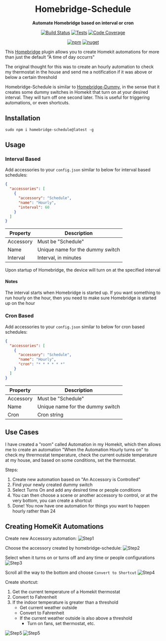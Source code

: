 <h1 align="center">Homebridge-Schedule</h1>

<div align="center">
    
<b>Automate Homebridge based on interval or cron</b>
    
[![Build Status](https://dev.azure.com/kbrashears5/github/_apis/build/status/kbrashears5.net-standard-http-helper?branchName=master)](https://dev.azure.com/kbrashears5/github/_build/latest?definitionId=7&branchName=master)
[![Tests](https://img.shields.io/azure-devops/tests/kbrashears5/github/7)](https://img.shields.io/azure-devops/tests/kbrashears5/github/7)
[![Code Coverage](https://img.shields.io/azure-devops/coverage/kbrashears5/github/7)](https://img.shields.io/azure-devops/coverage/kbrashears5/github/7)

[![npm](https://img.shields.io/npm/v/homebridge-schedule)](https://img.shields.io/npm/v/homebridge-schedule)
[![nuget](https://img.shields.io/npm/dt/homebridge-schedule)](https://img.shields.io/npm/dt/homebridge-schedule)
</div>

This [Homebridge](https://github.com/nfarina/homebridge) plugin allows you to create Homekit automations for more than just the default "A time of day occurrs"

The original thought for this was to create an hourly automation to check my thermostat in the house and send me a notification if it was above or below a certain threshold

Homebridge-Schedule is similar to [Homebridge-Dummy](https://github.com/nfarina/homebridge-dummy), in the sense that it creates some dummy switches in Homekit that turn on at your desired interval. They will turn off one second later. This is useful for triggering automations, or even shortcuts.

## Installation
```
sudo npm i homebridge-schedule@latest -g
```

## Usage
### Interval Based
Add accessories to your `config.json` similar to below for interval based schedules:
```json
{
  "accessories": [
    {
      "accessory": "Schedule",
      "name": "Hourly",
      "interval": 60
    }
  ]
}
```
| Property | Description |
| --- | --- |
| Accessory | Must be "Schedule" |
| Name | Unique name for the dummy switch |
| Interval | Interval, in minutes |

Upon startup of Homebridge, the device will turn on at the specified interval

#### Notes
The interval starts when Homebridge is started up. If you want something to run hourly on the hour, then you need to make sure Homebridge is started up on the hour

### Cron Based
Add accessories to your `config.json` similar to below for cron based schedules:
```json
{
  "accessories": [
    {
      "accessory": "Schedule",
      "name": "Hourly",
      "cron": "* * * * * *"
    }
  ]
}
```
| Property | Description |
| --- | --- |
| Accessory | Must be "Schedule" |
| Name | Unique name for the dummy switch |
| Cron | Cron string |

## Use Cases
I have created a "room" called Automation in my Homekit, which then allows me to create an automation "When the Automation Hourly turns on" to check my thrermostat temperature, check the current outside temperature at my house, and based on some conditions, set the thermostat.

Steps:
1. Create new automation based on "An Accessory is Controlled"
2. Find your newly created dummy switch
3. Select Turns On and add any desired time or people conditions
4. You can then choose a scene or another accessory to control, or at the very bottom, you can create a shortcut
5. Done! You now have one automation for things you want to happen hourly rather than 24

## Creating HomeKit Automations
Create new Accessory automation:
![Step1](https://github.com/kbrashears5/homebridge-schedule/blob/master/images/step1.jpg?raw=true)

Choose the accessory created by homebridge-schedule:
![Step2](https://github.com/kbrashears5/homebridge-schedule/blob/master/images/step2.jpg?raw=true)

Select when it turns on or turns off and any time or people configurations
![Step3](https://github.com/kbrashears5/homebridge-schedule/blob/master/images/step3.jpg?raw=true)

Scroll all the way to the bottom and choose `Convert to Shortcut`
![Step4](https://github.com/kbrashears5/homebridge-schedule/blob/master/images/step4.jpg?raw=true)

Create shortcut:
1. Get the current temperature of a Homekit thermostat
2. Convert to Fahrenheit
3. If the indoor temperature is greater than a threshold
   - Get current weather outside
   - Convert to Fahrenheit
   - If the current weather outside is also above a threshold
      - Turn on fans, set thermostat, etc.

![Step5](https://github.com/kbrashears5/homebridge-schedule/blob/master/images/step5_1.jpg?raw=true)
![Step5](https://github.com/kbrashears5/homebridge-schedule/blob/master/images/step5_2.jpg?raw=true)